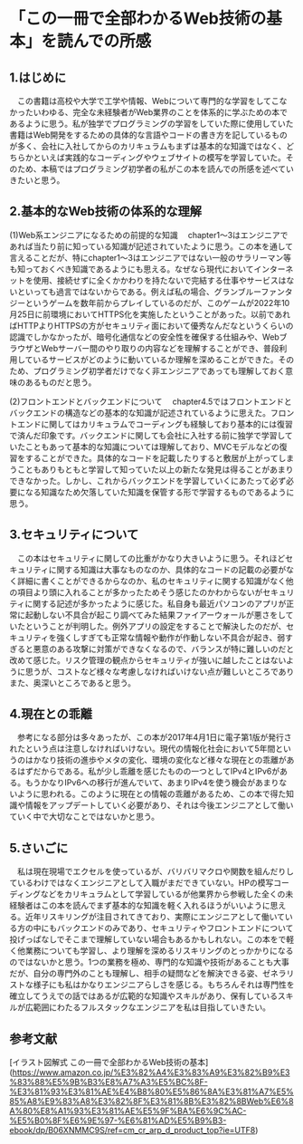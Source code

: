 # 「この一冊で全部わかるWeb技術の基本」を読んでの所感


## 1.はじめに

　この書籍は高校や大学で工学や情報、Webについて専門的な学習をしてこなかったいわゆる、完全な未経験者がWeb業界のことを体系的に学ぶための本であるように思う。私が独学でプログラミングの学習をしていた際に使用していた書籍はWeb開発をするための具体的な言語やコードの書き方を記しているものが多く、会社に入社してからのカリキュラムもまずは基本的な知識ではなく、どちらかといえば実践的なコーディングやウェブサイトの模写を学習していた。そのため、本稿ではプログラミング初学者の私がこの本を読んでの所感を述べていきたいと思う。


## 2.基本的なWeb技術の体系的な理解

(1)Web系エンジニアになるための前提的な知識
　chapter1～3はエンジニアであれば当たり前に知っている知識が記述されていたように思う。この本を通して言えることだが、特にchapter1～3はエンジニアではない一般のサラリーマン等も知っておくべき知識であるようにも思える。なぜなら現代においてインターネットを使用、接続せずに全くかかわりを持たないで完結する仕事やサービスはないといっても過言ではないからである。例えば私の場合、グランブルーファンタジーというゲームを数年前からプレイしているのだが、このゲームが2022年10月25日に前環境においてHTTPS化を実施したということがあった。以前であればHTTPよりHTTPSの方がセキュリティ面において優秀なんだなというくらいの認識でしかなかったが、暗号化通信などの安全性を確保する仕組みや、WebブラウザとWebサーバー間のやり取りの内容などを理解することができ、普段利用しているサービスがどのように動いているか理解を深めることができた。そのため、プログラミング初学者だけでなく非エンジニアであっても理解しておく意味のあるものだと思う。

(2)フロントエンドとバックエンドについて
　chapter4.5ではフロントエンドとバックエンドの構造などの基本的な知識が記述されているように思えた。フロントエンドに関してはカリキュラムでコーディングも経験しており基本的には復習で済んだ印象です。バックエンドに関しても会社に入社する前に独学で学習していたこともあって基本的な知識については理解しており、MVCモデルなどの復習をすることができた。具体的なコードを記載したりすると敷居が上がってしまうこともありもともと学習して知っていた以上の新たな発見は得ることがあまりできなかった。しかし、これからバックエンドを学習していくにあたって必ず必要になる知識なため欠落していた知識を保管する形で学習するものであるように思う。


## 3.セキュリティについて

　この本はセキュリティに関しての比重がかなり大きいように思う。それほどセキュリティに関する知識は大事なものなのか、具体的なコードの記載の必要がなく詳細に書くことができるからなのか、私のセキュリティに関する知識がなく他の項目より頭に入れることが多かったためそう感じたのかわからないがセキュリティに関する記述が多かったように感じた。私自身も最近パソコンのアプリが正常に起動しない不具合が起こり調べてみた結果ファイアーウォールが悪さをしていたということが判明した。例外アプリの設定をすることで解決したのだが、セキュリティを強くしすぎても正常な情報や動作が作動しない不具合が起き、弱すぎると悪意のある攻撃に対策ができなくなるので、バランスが特に難しいのだと改めて感じた。リスク管理の観点からセキュリティが強いに越したことはないように思うが、コストなど様々な考慮しなければいけない点が難しいところでありまた、奥深いところであると思う。


## 4.現在との乖離

　参考になる部分は多々あったが、この本が2017年4月1日に電子第1版が発行されたという点は注意しなければいけない。現代の情報化社会において5年間というのはかなり技術の進歩やメタの変化、環境の変化など様々な現在との乖離があるはずだからである。私が少し乖離を感じたものの一つとしてIPv4とIPv6がある。もうかなりIPv6への移行が進んでいて、あまりIPv4を使う機会があまりないように思われる。このように現在との情報の乖離があるため、この本で得た知識や情報をアップデートしていく必要があり、それは今後エンジニアとして働いていく中で大切なことではないかと思う。


## 5.さいごに

　私は現在現場でエクセルを使っているが、バリバリマクロや関数を組んだりしているわけではなくエンジニアとして入職がまだできていない。HPの模写コーディングなどをカリキュラムとして学習しているが他業界から参戦した全くの未経験者はこの本を読んでまず基本的な知識を軽く入れるほうがいいように思える。近年リスキリングが注目されてきており、実際にエンジニアとして働いている方の中にもバックエンドのみであり、セキュリティやフロントエンドについて投げっぱなしでそこまで理解していない場合もあるかもしれない。この本をで軽く他業務についても学習し、より理解を深めるリスキリングのとっかかりになるのではないかと思う。1つの業務を極め、専門的な知識や技術があることも大事だが、自分の専門外のことも理解し、相手の疑問などを解決できる姿、ゼネラリストな様子にも私はかなりエンジニアらしさを感じる。もちろんそれは専門性を確立してうえでの話ではあるが広範的な知識やスキルがあり、保有しているスキルが広範囲にわたるフルスタックなエンジニアを私は目指していきたい。


## 参考文献

[イラスト図解式 この一冊で全部わかるWeb技術の基本]
(https://www.amazon.co.jp/%E3%82%A4%E3%83%A9%E3%82%B9%E3%83%88%E5%9B%B3%E8%A7%A3%E5%BC%8F-%E3%81%93%E3%81%AE%E4%B8%80%E5%86%8A%E3%81%A7%E5%85%A8%E9%83%A8%E3%82%8F%E3%81%8B%E3%82%8BWeb%E6%8A%80%E8%A1%93%E3%81%AE%E5%9F%BA%E6%9C%AC-%E5%B0%8F%E6%9E%97-%E6%81%AD%E5%B9%B3-ebook/dp/B06XNMMC9S/ref=cm_cr_arp_d_product_top?ie=UTF8)
